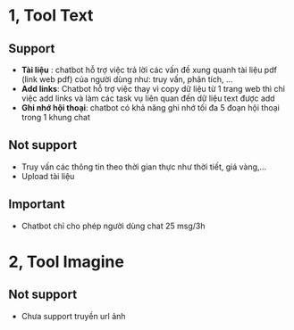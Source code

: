 # 1, Tool Text
## Support
- **Tài liệu** : chatbot hỗ trợ việc trả lời các vấn đề xung quanh tài liệu pdf (link web pdf) của người dùng như: truy vấn, phân tích, ...
- **Add links**: Chatbot hỗ trợ việc thay vì copy dữ liệu từ 1 trang web thì chỉ việc add links và làm các task vụ liên quan đến dữ liệu text được add
- **Ghi nhớ hội thoại**: chatbot có khả năng ghi nhớ tối đa 5 đoạn hội thoại trong 1 khung chat
## Not support
-  Truy vấn các thông tin theo thời gian thực như thời tiết, giá vàng,...
- Upload tài liệu
## Important
- Chatbot chỉ cho phép người dùng chat 25 msg/3h


# 2, Tool Imagine
## Not support
- Chưa support truyền url ảnh
